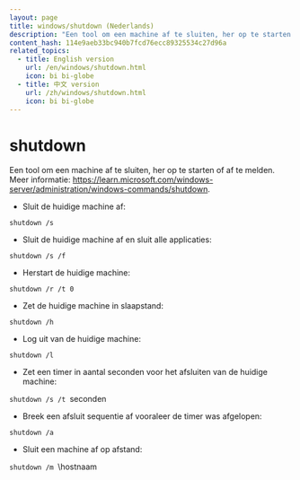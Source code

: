 ```yaml
---
layout: page
title: windows/shutdown (Nederlands)
description: "Een tool om een machine af te sluiten, her op te starten of af te melden."
content_hash: 114e9aeb33bc940b7fcd76ecc89325534c27d96a
related_topics:
  - title: English version
    url: /en/windows/shutdown.html
    icon: bi bi-globe
  - title: 中文 version
    url: /zh/windows/shutdown.html
    icon: bi bi-globe
---
```

# shutdown

Een tool om een machine af te sluiten, her op te starten of af te melden.
Meer informatie: <https://learn.microsoft.com/windows-server/administration/windows-commands/shutdown>.

- Sluit de huidige machine af:

`shutdown /s`

- Sluit de huidige machine af en sluit alle applicaties:

`shutdown /s /f`

- Herstart de huidige machine:

`shutdown /r /t 0`

- Zet de huidige machine in slaapstand:

`shutdown /h`

- Log uit van de huidige machine:

`shutdown /l`

- Zet een timer in aantal seconden voor het afsluiten van de huidige machine:

`shutdown /s /t `<span class="tldr-var badge badge-pill bg-dark-lm bg-white-dm text-white-lm text-dark-dm font-weight-bold">seconden</span>

- Breek een afsluit sequentie af vooraleer de timer was afgelopen:

`shutdown /a`

- Sluit een machine af op afstand:

`shutdown /m `<span class="tldr-var badge badge-pill bg-dark-lm bg-white-dm text-white-lm text-dark-dm font-weight-bold">\\hostnaam</span>
